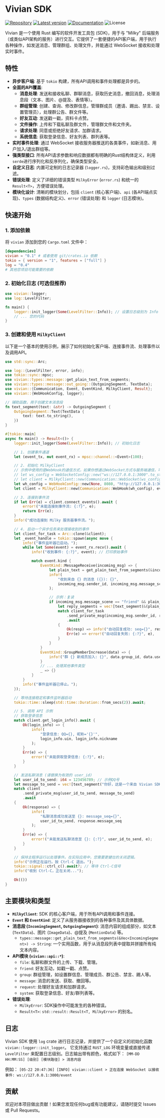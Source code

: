 # Vivian SDK

[![Repository](https://img.shields.io/badge/repository-GitHub-blue.svg)](https://github.com/hanasa2023/vivian-rs)
[![Latest version](https://img.shields.io/crates/v/vivian.svg)](https://crates.io/crates/vivian)
[![Documentation](https://docs.rs/vivian/badge.svg)](https://docs.rs/vivian)
![License](https://img.shields.io/crates/l/vivian.svg)

Vivian 是一个使用 Rust 编写的软件开发工具包 (SDK)，用于与 "Milky" 后端服务（或类似API架构的服务）进行交互。它提供了一套便捷的API客户端，用于执行各种操作，如发送消息、管理群组、处理文件，并能通过 WebSocket 接收和处理实时事件。

## 特性

- **异步客户端**: 基于 `tokio` 构建，所有API调用和事件处理都是异步的。
- **全面的API覆盖**:
  - **消息处理**: 发送和接收私聊、群聊消息，获取历史消息，撤回消息，处理消息段（文本、图片、@提及、表情等）。
  - **群组管理**: 创建、查询、修改群信息，管理群成员（邀请、踢出、禁言、设置管理员），处理群公告、群文件等。
  - **好友互动**: 发送戳一戳，资料卡点赞。
  - **文件操作**: 上传和下载私聊及群文件，管理群文件和文件夹。
  - **请求处理**: 同意或拒绝好友请求、加群请求。
  - **系统信息**: 获取登录信息、好友列表、群列表等。
- **实时事件处理**: 通过 WebSocket 接收服务器推送的各类事件，如新消息、用户加入/退出群组等。
- **强类型接口**: 所有API请求参数和响应数据都有明确的Rust结构体定义，利用 `serde`进行序列化和反序列化，确保类型安全。
- **自定义日志**: 内置可定制的日志记录器 (`logger.rs`)，支持彩色输出和级别过滤。
- **错误处理**: 定义了详细的错误类型 `MilkyError` (`error.rs`) 和统一的 `Result<T>`，方便错误处理。
- **模块化设计**: 清晰的模块划分，包括 `client` (核心客户端)、`api` (各API端点实现)、`types` (数据结构定义)、`error` (错误处理) 和 `logger` (日志模块)。

## 快速开始

### 1. 添加依赖

将 `vivian` 添加到您的 `Cargo.toml` 文件中：

```toml
[dependencies]
vivian = "0.1" # 或者使用 git/crates.io 依赖
tokio = { version = "1", features = ["full"] }
log = "0.4"
# 其他您项目可能需要的依赖
```

### 2. 初始化日志 (可选但推荐)

```rust
use vivian::logger;
use log::LevelFilter;

fn main() {
    logger::init_logger(Some(LevelFilter::Info)); // 设置日志级别为 Info
    // ... 您的代码
}
```

### 3. 创建和使用 `MilkyClient`

以下是一个基本的使用示例，展示了如何初始化客户端、连接事件流、处理事件以及调用API。

```rust
use std::sync::Arc;

use log::{LevelFilter, error, info};
use tokio::sync::mpsc;
use vivian::types::message::get_plain_text_from_segments;
use vivian::types::message::out_going::{OutgoingSegment, TextData};
use vivian::{Communication, Event, EventKind, MilkyClient, Result};
use vivian::{WebHookConfig, logger};

// 辅助函数，用于创建文本消息段
fn text_segment(text: &str) -> OutgoingSegment {
    OutgoingSegment::Text(TextData {
        text: text.to_string(),
    })
}

#[tokio::main]
async fn main() -> Result<()> {
    logger::init_logger(Some(LevelFilter::Info)); // 初始化日志

    // 1. 创建事件通道
    let (event_tx, mut event_rx) = mpsc::channel::<Event>(100);

    // 2. 初始化 MilkyClient
    // 示例中使用的是WebHook的通信方式，如果你想通过WebSocket方式与服务端通信，可以参考下面的代码
    // let ws_config = WebSocketConfig::new("ws://127.0.0.1:3000".to_string(), None);
    // let client = MilkyClient::new(Communication::WebSocket(ws_config), event_tx)?;
    let wh_config = WebHookConfig::new(None, 8080, "http://127.0.0.1:3000".to_string(), None);
    let client = MilkyClient::new(Communication::WebHook(wh_config), event_tx)?;

    // 3. 连接到事件流
    if let Err(e) = client.connect_events().await {
        error!("未能连接到事件流: {:?}", e);
        return Err(e);
    }
    info!("成功连接到 Milky 服务器事件流。");

    // 4. 启动一个异步任务来处理接收到的事件
    let client_for_task = Arc::clone(&client);
    let _event_handle = tokio::spawn(async move {
        info!("事件监听器已启动。");
        while let Some(event) = event_rx.recv().await {
            info!("收到事件: {:?}", event); // 打印原始事件

            match event.kind {
                EventKind::MessageReceive(incoming_msg) => {
                    let plain_text = get_plain_text_from_segments(&incoming_msg.segments);
                    info!(
                        "收到来自 {} 的消息 ({}): {}",
                        incoming_msg.sender_id, incoming_msg.message_scene, plain_text
                    );

                    // 示例：复读
                    if incoming_msg.message_scene == "friend" && plain_text.starts_with("/echo") {
                        let reply_segments = vec![text_segment(&(plain_text.replace("/echo", "")))];
                        match client_for_task
                            .send_private_msg(incoming_msg.sender_id, reply_segments)
                            .await
                        {
                            Ok(resp) => info!("自动回复成功: seq={}", resp.message_seq),
                            Err(e) => error!("自动回复失败: {:?}", e),
                        }
                    }
                }
                EventKind::GroupMemberIncrease(data) => {
                    info!("群 {} 新成员加入: {}", data.group_id, data.user_id);
                }
                // ... 处理其他事件类型
                _ => {}
            }
        }
        info!("事件监听器已停止。");
    });

    // 等待连接稳定和事件监听器启动
    tokio::time::sleep(std::time::Duration::from_secs(2)).await;

    // 5. 调用 API 示例
    // 获取登录信息
    match client.get_login_info().await {
        Ok(login_info) => {
            info!(
                "登录信息: QQ={}, 昵称='{}'",
                login_info.uin, login_info.nickname
            );
        }
        Err(e) => {
            error!("未能获取登录信息: {:?}", e);
        }
    }

    // 发送私聊消息 (请替换为有效的 user_id)
    let user_id_to_send: i64 = 123456789; // 示例QQ号
    let message_to_send = vec![text_segment("你好，这是一个来自 Vivian SDK 的测试消息！")];
    match client
        .send_private_msg(user_id_to_send, message_to_send)
        .await
    {
        Ok(response) => {
            info!(
                "私聊消息成功发送至 {}: message_seq={}",
                user_id_to_send, response.message_seq
            );
        }
        Err(e) => {
            error!("未能发送私聊消息至 {}: {:?}", user_id_to_send, e);
        }
    }

    // 保持主程序运行以处理事件。在实际应用中，您需要更健壮的关闭逻辑。
    info!("示例正在运行。按 Ctrl-C 退出。");
    tokio::signal::ctrl_c().await?; // 等待 Ctrl-C信号
    info!("收到 Ctrl-C，正在关闭...");

    Ok(())
}

```

## 主要模块和类型

- **`MilkyClient`**: SDK 的核心客户端，用于所有API调用和事件连接。
- **`Event` 和 `EventKind`**: 定义了从服务器接收到的各种事件及其具体数据。
- **消息段 (`IncomingSegment`, `OutgoingSegment`)**: 消息内容的组成部分，如文本 (`TextData`)、图片 (`ImageData`)、@提及 (`MentionData`) 等。
  - `types::message::get_plain_text_from_segments(&Vec<IncomingSegment>) -> String`: 一个实用函数，用于从消息段列表中提取并拼接所有纯文本内容。
- **API模块 (`vivian::api::*`)**:
  - `file`: 私聊和群文件的上传、下载、管理。
  - `friend`: 好友互动，如戳一戳、点赞。
  - `group`: 群组管理，如设置群信息、管理成员、群公告、禁言、踢人等。
  - `message`: 消息的发送、获取、撤回等。
  - `request`: 处理好友请求和加群请求。
  - `system`: 获取登录信息、好友/群列表等。
- **错误处理**:
  - `MilkyError`: SDK操作中可能发生的各种错误。
  - `Result<T>`: `std::result::Result<T, MilkyError>` 的别名。

## 日志

Vivian SDK 使用 `log` crate 进行日志记录，并提供了一个自定义的初始化函数 `vivian::logger::init_logger`。
它支持通过 `RUST_LOG` 环境变量或直接传递 `LevelFilter` 来配置日志级别。日志输出带有颜色，格式如下：
`[MM-DD HH:MM:SS] [级别] [模块路径] > 消息内容`

例如：
`[05-22 20:47:36] [INFO] vivian::client > 正在连接 WebSocket 以接收事件: ws://127.0.0.1:3000/event`

## 贡献

欢迎对本项目做出贡献！如果您发现任何bug或有功能建议，请随时提交 Issues 或 Pull Requests。
